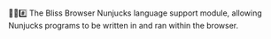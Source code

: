 🌳️🌐️#️⃣️ The Bliss Browser Nunjucks language support module, allowing Nunjucks programs to be written in and ran within the browser.
